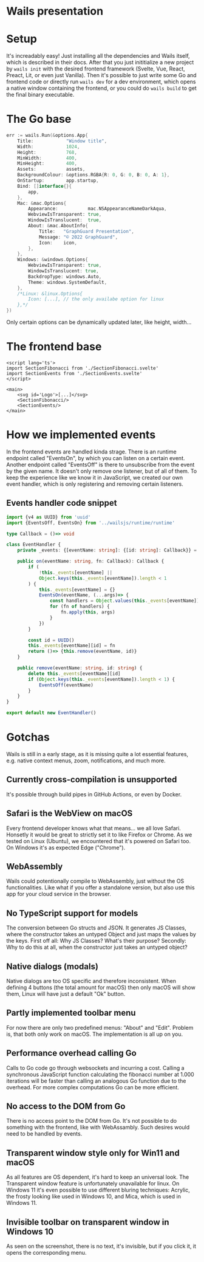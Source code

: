 # Wails presentation

# Setup

It's increadably easy! Just installing all the dependencies and Wails itself,
which is described in their docs. After that you just inititialize a new project by
`wails init` with the desired frontend framework (Svelte, Vue, React, Preact, Lit, or even just Vanilla).
Then it's possible to just write some Go and frontend code or
directly run `wails dev` for a dev environment, which opens a native window containing the frontend,
or you could do `wails build` to get the final binary executable.

# The Go base
```go
err := wails.Run(&options.App{
	Title:            "Window title",
	Width:            1024,
	Height:           768,
	MinWidth:         400,
	MinHeight:        400,
	Assets:           assets,
	BackgroundColour: &options.RGBA{R: 0, G: 0, B: 0, A: 1},
	OnStartup:        app.startup,
	Bind: []interface{}{
		app,
	},
	Mac: &mac.Options{
		Appearance:           mac.NSAppearanceNameDarkAqua,
		WebviewIsTransparent: true,
		WindowIsTranslucent:  true,
		About: &mac.AboutInfo{
			Title:   "GraphGuard Presentation",
			Message: "© 2022 GraphGuard",
			Icon:    icon,
		},
	},
	Windows: &windows.Options{
		WebviewIsTransparent: true,
		WindowIsTranslucent: true,
		BackdropType: windows.Auto,
		Theme: windows.SystemDefault,
	},
	/*Linux: &linux.Options{
		Icon: [...], // the only availabe option for linux
	},*/
})
```

Only certain options can be dynamically updated later, like height, width...

# The frontend base

```svelte
<script lang='ts'>
import SectionFibonacci from './SectionFibonacci.svelte'
import SectionEvents from './SectionEvents.svelte'
</script>

<main>
	<svg id='Logo'>[...]</svg>
	<SectionFibonacci/>
	<SectionEvents/>
</main>
```


# How we implemented events
In the frontend events are handled kinda strage. There is an runtime endpoint called "EventsOn",
by which you can listen on a certain event. Another endpoint called "EventsOff" is there to
unsubscribe from the event by the given name. It doesn't only remove one listener, but of all of them. To keep the experience like we know it in JavaScript, we created our own event handler, which is only registering and removing certain listeners.

## Events handler code snippet

```typescript
import {v4 as UUID} from 'uuid'
import {EventsOff, EventsOn} from '../wailsjs/runtime/runtime'

type Callback = ()=> void

class EventHandler {
	private _events: {[eventName: string]: {[id: string]: Callback}} = {}

	public on(eventName: string, fn: Callback): Callback {
		if (
			!this._events[eventName] ||
			Object.keys(this._events[eventName]).length < 1
		) {
			this._events[eventName] = {}
			EventsOn(eventName, (...args)=> {
				const handlers = Object.values(this._events[eventName])
				for (fn of handlers) {
					fn.apply(this, args)
				}
			})
		}

		const id = UUID()
		this._events[eventName][id] = fn
		return ()=> {this.remove(eventName, id)}
	}

	public remove(eventName: string, id: string) {
		delete this._events[eventName][id]
		if (Object.keys(this._events[eventName]).length < 1) {
			EventsOff(eventName)
		}
	}
}

export default new EventHandler()
```


# Gotchas

Wails is still in a early stage, as it is missing quite a lot essential features,
e.g. native context menus, zoom, notifications, and much more.

## Currently cross-compilation is unsupported
It's possible through build pipes in GitHub Actions, or even by Docker.

## Safari is the WebView on macOS
Every frontend developer knows what that means... we all love Safari.
Honsetly it would be great to strictly set it to like Firefox or Chrome.
As we tested on Linux (Ubuntu), we encountered that it's powered on Safari too.
On Windows it's as expected Edge ("Chrome").

## WebAssembly
Wails could potentionally compile to WebAssembly,
just without the OS functionalities.
Like what if you offer a standalone version,
but also use this app for your cloud service in the browser.

## No TypeScript support for models
The conversion between Go structs and JSON. It generates JS Classes,
where the constructor takes an untyped Object and just maps the values by the keys.
First off all: Why JS Classes? What's their purpose?
Secondly: Why to do this at all, when the constructor just takes an untyped object?

## Native dialogs (modals)
Native dialogs are too OS specific and therefore inconsistent.
When defining 4 buttons (the total amount for macOS) then only macOS will show them,
Linux will have just a default "Ok" button.

## Partly implemented toolbar menu
For now there are only two predefined menus: "About" and "Edit". Problem is,
that both only work on macOS. The implementation is all up on you.

## Performance overhead calling Go
Calls to Go code go through websockets and incurring a cost.
Calling a synchronous JavaScript function calculating the fibonacci number at 1.000
iterations will be faster than calling an analogous Go function due to the overhead.
For more complex computations Go can be more efficient.

## No access to the DOM from Go
There is no access point to the DOM from Go. It's not possible to do something with the frontend, like with WebAssambly. Such desires would need to be handled by events.

## Transparent window style only for Win11 and macOS
As all features are OS dependent, it's hard to keep an universal look. The Transparent window feature is unfortunately unavailable for linux. On Windows 11 it's even possible to use different bluring techniques: Acrylic, the frosty looking like used in Windows 10, and Mica, which is used in Windows 11.

## Invisible toolbar on transparent window in Windows 10
As seen on the screenshot, there is no text, it's invisible, but if you click it, it opens the corresponding menu.
